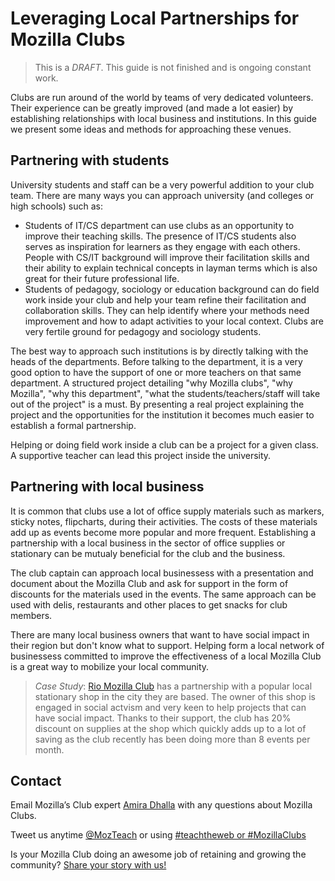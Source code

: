 # Leveraging Local Partnerships for Mozilla Clubs

> This is a *DRAFT*. This guide is not finished and is ongoing constant work.

Clubs are run around of the world by teams of very dedicated volunteers. Their experience can be greatly improved (and made a lot easier) by establishing relationships with local business and institutions. In this guide we present some ideas and methods for approaching these venues.

## Partnering with students
University students and staff can be a very powerful addition to your club team. There are many ways you can approach university (and colleges or high schools) such as:

* Students of IT/CS department can use clubs as an opportunity to improve their teaching skills. The presence of IT/CS students also serves as inspiration for learners as they engage with each others. People with CS/IT background will improve their facilitation skills and their ability to explain technical concepts in layman terms which is also great for their future professional life.
* Students of pedagogy, sociology or education background can do field work inside your club and help your team refine their facilitation and collaboration skills. They can help identify where your methods need improvement and how to adapt activities to your local context. Clubs are very fertile ground for pedagogy and sociology students.

The best way to approach such institutions is by directly talking with the heads of the departments. Before talking to the department, it is a very good option to have the support of one or more teachers on that same department. A structured project detailing "why Mozilla clubs", "why Mozilla", "why this department", "what the students/teachers/staff will take out of the project" is a must. By presenting a real project explaining the project and the opportunities for the institution it becomes much easier to establish a formal partnership.

Helping or doing field work inside a club can be a project for a given class. A supportive teacher can lead this project inside the university.

## Partnering with local business
It is common that clubs use a lot of office supply materials such as markers, sticky notes, flipcharts, during their activities. The costs of these materials add up as events become more popular and more frequent. Establishing a partnership with a local business in the sector of office supplies or stationary can be mutualy beneficial for the club and the business.

The club captain can approach local businessess with a presentation and document about the Mozilla Club and ask for support in the form of discounts for the materials used in the events. The same approach can be used with delis, restaurants and other places to get snacks for club members.

There are many local business owners that want to have social impact in their region but don't know what to support. Helping form a local network of businessess committed to improve the effectiveness of a local Mozilla Club is a great way to mobilize your local community.

> *Case Study*: [Rio Mozilla Club](http://riomozillaclub.org) has a partnership with a popular local stationary shop in the city they are based. The owner of this shop is engaged in social actvism and very keen to help projects that can have social impact. Thanks to their support, the club has 20% discount on supplies at the shop which quickly adds up to a lot of saving as the club recently has been doing more than 8 events per month. 


## Contact
Email Mozilla’s Club expert [Amira Dhalla](amira@Mozillafoundation.org) with any questions about Mozilla Clubs.

Tweet us anytime [@MozTeach](https://twitter.com/mozteach) or using [#teachtheweb or #MozillaClubs](https://twitter.com/search?src=typd&q=%23Mozillaclubs)

Is your Mozilla Club doing an awesome job of retaining and growing the community? [Share your story with us!](https://docs.google.com/a/Mozillafoundation.org/forms/d/1bOXV1OiF2EKS5KprlnzfFpwaoVNwxLAwN_UEq6hGKqU/viewform)
